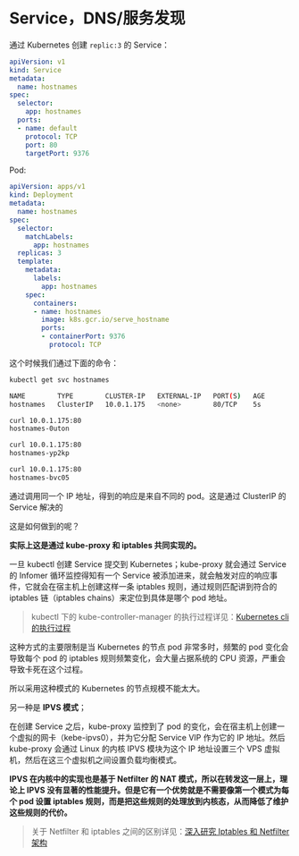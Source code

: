 # Service，DNS/服务发现

通过 Kubernetes 创建 `replic:3` 的 Service：

```yaml
apiVersion: v1
kind: Service
metadata:
  name: hostnames
spec:
  selector:
    app: hostnames
  ports:
  - name: default
    protocol: TCP
    port: 80
    targetPort: 9376
```
Pod:

```yaml
apiVersion: apps/v1
kind: Deployment
metadata:
  name: hostnames
spec:
  selector:
    matchLabels:
      app: hostnames
  replicas: 3
  template:
    metadata:
      labels:
        app: hostnames
    spec:
      containers:
      - name: hostnames
        image: k8s.gcr.io/serve_hostname
        ports:
        - containerPort: 9376
          protocol: TCP
```

这个时候我们通过下面的命令：

```bash
kubectl get svc hostnames

NAME        TYPE        CLUSTER-IP   EXTERNAL-IP   PORT(S)   AGE
hostnames   ClusterIP   10.0.1.175   <none>        80/TCP    5s

curl 10.0.1.175:80
hostnames-0uton

curl 10.0.1.175:80
hostnames-yp2kp

curl 10.0.1.175:80
hostnames-bvc05
```

通过调用同一个 IP 地址，得到的响应是来自不同的 pod。这是通过 ClusterIP 的 Service 解决的

这是如何做到的呢？

**实际上这是通过 kube-proxy 和 iptables 共同实现的。**

一旦 kubectl 创建 Service 提交到 Kubernetes；kube-proxy 就会通过 Service 的 Infomer 循环监控得知有一个 Service 被添加进来，就会触发对应的响应事件，它就会在宿主机上创建这样一条 iptables 规则，通过规则匹配讲到符合的 iptables 链（iptables chains）来定位到具体是哪个 pod 地址。

> kubectl 下的 kube-controller-manager 的执行过程详见：[Kubernetes cli 的执行过程](kubernetes-cli-how-implement-in-sourcecode.md)

这种方式的主要限制是当 Kubernetes 的节点 pod 非常多时，频繁的 pod 变化会导致每个 pod 的 iptables 规则频繁变化，会大量占据系统的 CPU 资源，严重会导致卡死在这个过程。

所以采用这种模式的 Kubernetes 的节点规模不能太大。

另一种是 **IPVS 模式**；

在创建 Service 之后，kube-proxy 监控到了 pod 的变化，会在宿主机上创建一个虚拟的网卡（kebe-ipvs0），并为它分配 Service VIP 作为它的 IP 地址。然后 kube-proxy 会通过 Linux 的内核 IPVS 模块为这个 IP 地址设置三个 VPS 虚拟机，然后在这三个虚拟机之间设置负载均衡模式。

**IPVS 在内核中的实现也是基于 Netfilter 的 NAT 模式，所以在转发这一层上，理论上 IPVS 没有显著的性能提升。但是它有一个优势就是不需要像第一个模式为每个 pod 设置 iptables 规则，而是把这些规则的处理放到内核态，从而降低了维护这些规则的代价。**

> 关于 Netfilter 和 iptables 之间的区别详见：[深入研究 Iptables 和 Netfilter 架构](../linux/doc/a-deep-dive-into-iptables-and-netfilter-architecture.md)



